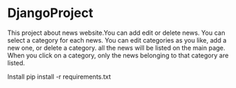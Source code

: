 # DjangoProject

This project about news website.You can add edit or delete news.
You can select a category for each news. You can edit categories as you like, 
add a new one, or delete a category.
all the news will be listed on the main page. When you click on a category, 
only the news belonging to that category are listed.

Install
pip install -r requirements.txt
